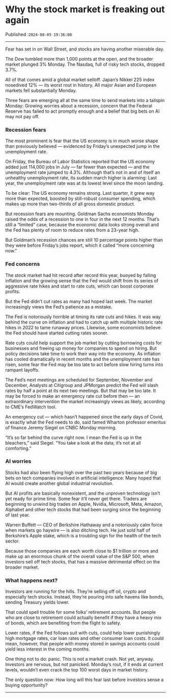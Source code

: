 # Why the stock market is freaking out again

Published :`2024-08-05 19:36:08`

---

Fear has set in on Wall Street, and stocks are having another miserable day.

The Dow tumbled more than 1,000 points at the open, and the broader market plunged 3% Monday. The Nasdaq, full of risky tech stocks, dropped 3.7%.

All of that comes amid a global market selloff. Japan’s Nikkei 225 index nosedived 12% — its worst rout in history. All major Asian and European markets fell substantially Monday.

Three fears are emerging all at the same time to send markets into a tailspin Monday: Growing worries about a recession, concern that the Federal Reserve has failed to act promptly enough and a belief that big bets on AI may not pay off.

### Recession fears

The most prominent is fear that the US economy is in much worse shape than previously believed — evidenced by Friday’s unexpected jump in the unemployment rate.

On Friday, the Bureau of Labor Statistics reported that the US economy added just 114,000 jobs in July — far fewer than expected — and the unemployment rate jumped to 4.3%. Although that’s not in and of itself an unhealthy unemployment rate, its sudden march higher is alarming: Last year, the unemployment rate was at its lowest level since the moon landing.

To be clear: The US economy remains strong. Last quarter, it grew way more than expected, boosted by still-robust consumer spending, which makes up more than two-thirds of all gross domestic product.

But recession fears are mounting. Goldman Sachs economists Monday raised the odds of a recession to one in four in the next 12 months. That’s still a “limited” case, because the economic data looks strong overall and the Fed has plenty of room to reduce rates from a 23-year high.

But Goldman’s recession chances are still 10 percentage points higher than they were before Friday’s jobs report, which it called “more concerning now.”

### Fed concerns

The stock market had hit record after record this year, buoyed by falling inflation and the growing sense that the Fed would shift from its series of aggressive rate hikes and start to rate cuts, which can boost corporate profits.

But the Fed didn’t cut rates as many had hoped last week. The market increasingly views the Fed’s patience as a mistake.

The Fed is notoriously horrible at timing its rate cuts and hikes. It was way behind the curve on inflation and had to catch up with multiple historic rate hikes in 2022 to tame runaway prices. Likewise, some economists believe the Fed should have started cutting rates sooner.

Rate cuts could help support the job market by cutting borrowing costs for businesses and freeing up money for companies to spend on hiring. But policy decisions take time to work their way into the economy. As inflation has cooled dramatically in recent months and the unemployment rate has risen, some fear the Fed may be too late to act before slow hiring turns into rampant layoffs.

The Fed’s next meetings are scheduled for September, November and December, Analysts at Citigroup and JPMorgan predict the Fed will slash rates by half a point at its next two meetings. But that may be too late. It may be forced to make an emergency rate cut before then — an extraordinary intervention the market increasingly views as likely, according to CME’s FedWatch tool.

An emergency cut — which hasn’t happened since the early days of Covid, is exactly what the Fed needs to do, said famed Wharton professor emeritus of finance Jeremy Siegel on CNBC Monday morning.

“It’s so far behind the curve right now. I mean the Fed is up in the bleachers,” said Siegel. “You take a look at the data; it’s not at all comforting.”

### AI worries

Stocks had also been flying high over the past two years because of big bets on tech companies involved in artificial intelligence: Many hoped that AI would create another global industrial revolution.

But AI profits are basically nonexistent, and the unproven technology isn’t yet ready for prime time. Some fear it’ll never get there. Traders are beginning to unwind big trades on Apple, Nvidia, Microsoft, Meta, Amazon, Alphabet and other tech stocks that had been surging since the beginning of last year.

Warren Buffett — CEO of Berkshire Hathaway and a notoriously calm force when markets go haywire — is also ditching tech. He just sold half of Berkshire’s Apple stake, which is a troubling sign for the health of the tech sector.

Because those companies are each worth close to $1 trillion or more and make up an enormous chunk of the overall value of the S&P 500, when investors sell off tech stocks, that has a massive detrimental effect on the broader market.

### What happens next?

Investors are running for the hills. They’re selling off oil, crypto and especially tech stocks. Instead, they’re pouring into safe havens like bonds, sending Treasury yields lower.

That could spell trouble for some folks’ retirement accounts. But people who are close to retirement could actually benefit if they have a heavy mix of bonds, which are benefiting from the flight to safety.

Lower rates, if the Fed follows suit with cuts, could help lower punishingly high mortgage rates, car loan rates and other consumer loan costs. It could mean, however, that people with money stored in savings accounts could yield less interest in the coming months.

One thing not to do: panic. This is not a market crash. Not yet, anyway. Investors are nervous, but not panicked. Monday’s rout, if it ends at current levels, wouldn’t even crack the top 100 worst days in market history.

The only question now: How long will this fear last before investors sense a buying opportunity?

---

